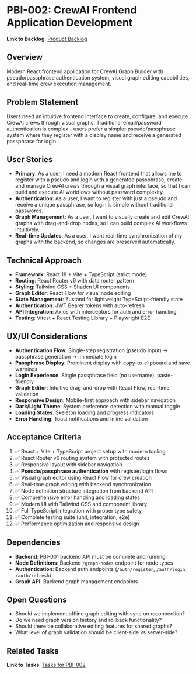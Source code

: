 # PBI-002: CrewAI Frontend Application Development

**Link to Backlog**: [Product Backlog](mdc:../backlog.md)

## Overview
Modern React frontend application for CrewAI Graph Builder with pseudo/passphrase authentication system, visual graph editing capabilities, and real-time crew execution management.

## Problem Statement
Users need an intuitive frontend interface to create, configure, and execute CrewAI crews through visual graphs. Traditional email/password authentication is complex - users prefer a simpler pseudo/passphrase system where they register with a display name and receive a generated passphrase for login.

## User Stories
- **Primary**: As a user, I need a modern React frontend that allows me to register with a pseudo and login with a generated passphrase, create and manage CrewAI crews through a visual graph interface, so that I can build and execute AI workflows without password complexity.
- **Authentication**: As a user, I want to register with just a pseudo and receive a unique passphrase, so login is simple without traditional passwords.
- **Graph Management**: As a user, I want to visually create and edit CrewAI graphs with drag-and-drop nodes, so I can build complex AI workflows intuitively.
- **Real-time Updates**: As a user, I want real-time synchronization of my graphs with the backend, so changes are preserved automatically.

## Technical Approach
- **Framework**: React 18 + Vite + TypeScript (strict mode)
- **Routing**: React Router v6 with data router pattern
- **Styling**: Tailwind CSS + Shadcn UI components
- **Graph Editor**: React Flow for visual node editing
- **State Management**: Zustand for lightweight TypeScript-friendly state
- **Authentication**: JWT Bearer tokens with auto-refresh
- **API Integration**: Axios with interceptors for auth and error handling
- **Testing**: Vitest + React Testing Library + Playwright E2E

## UX/UI Considerations
- **Authentication Flow**: Single-step registration (pseudo input) → passphrase generation → immediate login
- **Passphrase Display**: Prominent display with copy-to-clipboard and save warnings
- **Login Experience**: Single passphrase field (no username), paste-friendly
- **Graph Editor**: Intuitive drag-and-drop with React Flow, real-time validation
- **Responsive Design**: Mobile-first approach with sidebar navigation
- **Dark/Light Theme**: System preference detection with manual toggle
- **Loading States**: Skeleton loading and progress indicators
- **Error Handling**: Toast notifications and inline validation

## Acceptance Criteria
1. ✅ React + Vite + TypeScript project setup with modern tooling
2. ✅ React Router v6 routing system with protected routes  
3. ✅ Responsive layout with sidebar navigation
4. ✅ **Pseudo/passphrase authentication** with register/login flows
5. ✅ Visual graph editor using React Flow for crew creation
6. ✅ Real-time graph editing with backend synchronization
7. ✅ Node definition structure integration from backend API
8. ✅ Comprehensive error handling and loading states
9. ✅ Modern UI with Tailwind CSS and component library
10. ✅ Full TypeScript integration with proper type safety
11. ✅ Complete testing suite (unit, integration, e2e)
12. ✅ Performance optimization and responsive design

## Dependencies
- **Backend**: PBI-001 backend API must be complete and running
- **Node Definitions**: Backend `/graph-nodes` endpoint for node types
- **Authentication**: Backend auth endpoints (`/auth/register`, `/auth/login`, `/auth/refresh`)
- **Graph API**: Backend graph management endpoints

## Open Questions
- Should we implement offline graph editing with sync on reconnection?
- Do we need graph version history and rollback functionality?
- Should there be collaborative editing features for shared graphs?
- What level of graph validation should be client-side vs server-side?

## Related Tasks
**Link to Tasks**: [Tasks for PBI-002](mdc:tasks.md) 